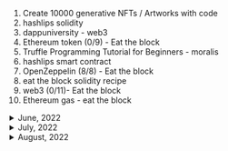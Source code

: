 1. Create 10000 generative NFTs / Artworks with code
1. hashlips solidity
1. dappuniversity - web3
1. Ethereum token (0/9) - Eat the block
1. Truffle Programming Tutorial for Beginners - moralis
1. hashlips smart contract
1. OpenZeppelin (8/8) - Eat the block
1. eat the block solidity recipe
1. web3 (0/11)- Eat the block
1. Ethereum gas - eat the block

<details>
<summary>June, 2022</summary>

1. [Open Zeppelin Upgradeable ERC20](https://youtu.be/Vt20jCu8OC8)
1. [ABI Decode | Solidity 0.8](https://youtu.be/LTh58SFEYqE)
1. [Iterable Mapping | Solidity 0.8](https://youtu.be/YOjo_lvUhj8)
1. [Spend Less Gas - Solidity Gas Optimization [Deep Dive]](https://youtu.be/IkdoQI7API0)
1. [Solidity Tutorial: Assembly](https://youtu.be/r4yKide6jiU)
1. [Solidity Tutorial: Library](https://youtu.be/25MLAnIzXRw)
1. [How to upload files with Node.js](https://youtu.be/ysS4sL6lLDU)
1. [ERC-20 token swap](https://youtu.be/jP1A1odqXFM)
1. [Learning Solidity : Tutorial 8 Debugging Solidity Using Remix](https://youtu.be/7z52hP26MFs)
1. [Solidity: Hardhat Gas Reporter](https://youtu.be/_70-WzmKazs)
1. [Find Smart Contract Vulnerabilities with Slither](https://youtu.be/Dxex3b-eMq0)
1. [Event | Solidity 0.8](https://youtu.be/nopo9KwwRg4)
1. [Function Selector | Solidity 0.8](https://youtu.be/Mn4e4w8h6n8)
1. [Bits, Bytes and Hex](https://youtu.be/PmG2qgQbvc8)
1. [Delegatecall | Solidity 0.8](https://youtu.be/uawCDnxFJ-0)
1. [What Are Blockchain Wallets? | Blockchain Basics for Developers Ep. 6](https://youtu.be/u6yzP4wF0so)
1. [Ether Wallet | Solidity 0.8](https://youtu.be/4w_bMkoo2uw)
1. [What Is a Blockchain Oracle? What Is the Oracle Problem? | Chainlink Engineering Tutorials](https://youtu.be/ZJfkNzyO7-U)
1. [Call | Solidity 0.8](https://youtu.be/xIAs2S9aCKo)
1. [Minimal Proxy Contract | Solidity (0.7)](https://youtu.be/9xqoK2nKkM4)
1. [Factory Pattern in Solidity for Blockchain Development](https://youtu.be/cvTGp9rQxZQ)
1. [Simple Trick to Reduce Solidity Code Size](https://youtu.be/XDqD3X8DCiw)
1. [Uploading an NFT image to IPFS using the Pinata API](https://youtu.be/F6Z2jELdZpI)
1. [Hello World Ethereum React Dapp Tutorial. React, Ethers.js, & MetaMask.](https://youtu.be/swZRo6LFrCw)
1. [Open Zeppelin Upgradeable Contracts](https://youtu.be/JgSj7IiE4jA)
1. [Why NFTs shouldn't use URLs](https://youtu.be/6b8OANmw2kM)
1. [Gas Optimization in Solidity: 10 tips](https://youtu.be/PYilP2bjtwc)
1. [Automatically Execute Hardhat Tests on File Change Using Nodemon](https://youtu.be/z2aLKJ2kUjI)
1. [Slither: A Static Analysis Tool for Solidity](https://youtu.be/1LlEAQgroHw)
1. [How to Generate a Verifiably Random Number](https://youtube.com/shorts/R69WXyN8WGk?feature=share)
1. [Learn How to Easily Create Your Own Dedicated IPFS Gateway](https://youtu.be/v6lZbi12I9w)
1. [Contract With Zero Code Size | Hack Solidity (0.7)](https://youtu.be/58Mnru9vRyU)
1. [Deleting Contracts | Solidity 0.8](https://youtu.be/ajCsPRl5S3Q)
1. [Insecure Source of Randomness | Hack Solidity (0.6)](https://youtu.be/8FF3IBTMeK0)

</details>

<details>
<summary>July, 2022</summary>

- [Getting A Random Number with Chainlink VRF | Chainlink Engineering Tutorials](https://youtu.be/JqZWariqh5s)
- [How to Call Deployed Contract - Interface | Learn Solidity (0.6)](https://youtu.be/YWtT0MNHYhQ)
- [How to Use OpenZeppelin Defender](https://youtu.be/F5lPdt4LxT4)
- [Create a blockchain in Javascript (Blockchain, part 1)](https://youtu.be/zVqczFZr124)

1. [Implementing Proof-of-Work in Javascript (Blockchain, part 1)](https://youtu.be/zVqczFZr124)
1. [Programming Token Swaps in 10 Minutes - 1INCH Plugin Explained](https://youtu.be/stRh5Scd8TY)
1. [CAS: swap across ETH, ERC20, ERC721, & ERC1155 in a single transaction](https://youtu.be/2XMbc1R39U8)
1. [The 3 most important smart contracts in DeFi in 2 mins](https://youtu.be/oLrOH3JUaQA)
1. [Transfer, Approve, TransferFrom methods in ERC20](https://youtu.be/nm2iMUpWAqo)
1. [Uniswap V2 - Swap Tokens | DeFi](https://youtu.be/qB2Ulx201wY)
1. [Uniswap V2 - Pricing | DeFi](https://youtu.be/IL7cRj5vzEU)
1. [Ganache CLI: (SECRET FEATURE!) Fork Mainnet for easy smart contract testing](https://youtu.be/9X78nFqJwCM)
1. [WETH | Solidity 0.8](https://youtu.be/UqKQ1bTatUs)
1. [This is how tokens get stuck in smart contracts](https://youtu.be/PihIX-G5fxg)
1. [DeFi Swap Tokens with Uniswap v2, Web3 and React](https://youtu.be/Q79VxwKqeaU)
1. [Visualize Solidity Smart Contracts with VS Code Extension](https://www.youtube.com/watch?v=v3QexBRxPJA)
1. [Learn Solidity (0.5) - Gas and Gas Price](https://youtu.be/oTS9uxU6cAM)
1. [ENS - Ethereum Name Service in 2min](https://youtu.be/6EH-CQLPzrY)
1. [What Are Governance Tokens - Crypto Whiteboard 101](https://youtu.be/bfz87sVv4GI)
1. [The DeFi DAO governance trend](https://youtu.be/n2SQZlhj13w)
1. [What Are DeFi Flash Loans?](https://youtu.be/BcLmDRyk4IU)
1. [Arbitrage basics | Finance & Capital Markets | Khan Academy](https://youtu.be/AuCH7fHZsZ4)
1. [22-0xProtocol: How to Build NFT Exchange in Your DApp. Powered by 0x and the NFT Swap SDK](https://youtu.be/oCEU_Jed2Fs)
1. [OZ - calling super](https://docs.openzeppelin.com/contracts/3.x/extending-contracts#calling_super)
1. [24. Solidity Function Overriding and Super keyword](https://youtu.be/-ByfpJIqm-Y)
1. [10 Hardhat Best Practices👷‍♂️Do you know them all? Solidity Tutorial [2022]](https://youtu.be/hMmDCczYBs4)
</details>

<details>
<summary>August, 2022</summary>

</details>
